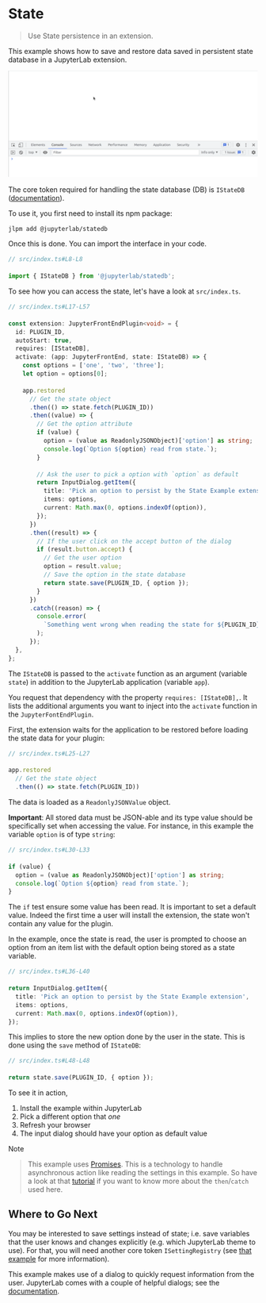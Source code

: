# State

> Use State persistence in an extension.

This example shows how to save and restore data saved in persistent state database
in a JupyterLab extension.

![state example](preview.gif)

The core token required for handling the state database (DB) is
`IStateDB` ([documentation](https://jupyterlab.readthedocs.io/en/3.6.x/api/interfaces/statedb.istatedb.html)).

To use it, you first need to install its npm package:

```bash
jlpm add @jupyterlab/statedb
```

Once this is done. You can import the interface in your code.

```ts
// src/index.ts#L8-L8

import { IStateDB } from '@jupyterlab/statedb';
```

To see how you can access the state, let's have a look at `src/index.ts`.

```ts
// src/index.ts#L17-L57

const extension: JupyterFrontEndPlugin<void> = {
  id: PLUGIN_ID,
  autoStart: true,
  requires: [IStateDB],
  activate: (app: JupyterFrontEnd, state: IStateDB) => {
    const options = ['one', 'two', 'three'];
    let option = options[0];

    app.restored
      // Get the state object
      .then(() => state.fetch(PLUGIN_ID))
      .then((value) => {
        // Get the option attribute
        if (value) {
          option = (value as ReadonlyJSONObject)['option'] as string;
          console.log(`Option ${option} read from state.`);
        }

        // Ask the user to pick a option with `option` as default
        return InputDialog.getItem({
          title: 'Pick an option to persist by the State Example extension',
          items: options,
          current: Math.max(0, options.indexOf(option)),
        });
      })
      .then((result) => {
        // If the user click on the accept button of the dialog
        if (result.button.accept) {
          // Get the user option
          option = result.value;
          // Save the option in the state database
          return state.save(PLUGIN_ID, { option });
        }
      })
      .catch((reason) => {
        console.error(
          `Something went wrong when reading the state for ${PLUGIN_ID}.\n${reason}`
        );
      });
  },
};
```

The `IStateDB` is passed to the `activate` function as an
argument (variable `state`) in addition to the JupyterLab application
(variable `app`).

You request that dependency with the property
`requires: [IStateDB],`. It lists the additional arguments
you want to inject into the `activate` function in the `JupyterFontEndPlugin`.

First, the extension waits for the application to be restored before
loading the state data for your plugin:

<!-- prettier-ignore-start -->
```ts
// src/index.ts#L25-L27

app.restored
  // Get the state object
  .then(() => state.fetch(PLUGIN_ID))
```
<!-- prettier-ignore-end -->

The data is loaded as a `ReadonlyJSONValue` object.

**Important**: All stored data must be JSON-able and its type value
should be specifically set when accessing the value.
For instance, in this example the variable `option` is of type `string`:

```ts
// src/index.ts#L30-L33

if (value) {
  option = (value as ReadonlyJSONObject)['option'] as string;
  console.log(`Option ${option} read from state.`);
}
```

The `if` test ensure some value has been read. It is important to set a default value.
Indeed the first time a user will install the extension, the state won't contain
any value for the plugin.

In the example, once the state is read, the user is prompted to choose an option from
an item list with the default option being stored as a state variable.

```ts
// src/index.ts#L36-L40

return InputDialog.getItem({
  title: 'Pick an option to persist by the State Example extension',
  items: options,
  current: Math.max(0, options.indexOf(option)),
});
```

This implies to store the new option done by the user in the state. This is done
using the `save` method of `IStateDB`:

```ts
// src/index.ts#L48-L48

return state.save(PLUGIN_ID, { option });
```

To see it in action,

1. Install the example within JupyterLab
2. Pick a different option that _one_
3. Refresh your browser
4. The input dialog should have your option as default value

Note

> This example uses [Promises](https://developer.mozilla.org/en-US/docs/Web/JavaScript/Reference/Global_Objects/Promise).
> This is a technology to handle asynchronous action like reading
> the settings in this example. So have a look at that [tutorial](https://scotch.io/tutorials/javascript-promises-for-dummies)
> if you want to know more about the `then`/`catch` used here.

## Where to Go Next

You may be interested to save settings instead of state; i.e. save variables that the
user knows and changes explicitly (e.g. which JupyterLab theme to use). For that, you
will need another core token `ISettingRegistry` (see [that example](../settings/README.md)
for more information).

This example makes use of a dialog to quickly request information from the user. JupyterLab
comes with a couple of helpful dialogs; see the [documentation](https://jupyterlab.readthedocs.io/en/stable/extension/ui_helpers.html#dialogs).
